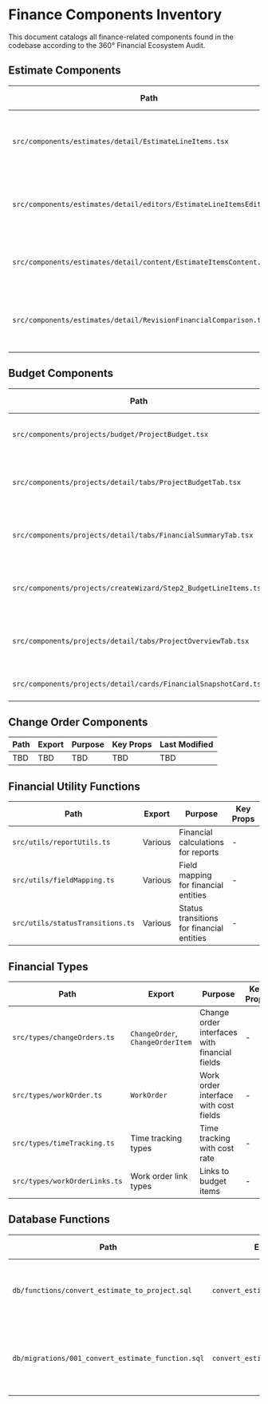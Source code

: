 # Finance Components Inventory

This document catalogs all finance-related components found in the codebase according to the 360° Financial Ecosystem Audit.

## Estimate Components

| Path                                                                  | Export                        | Purpose                                                    | Key Props                                                                                          | Last Modified |
| --------------------------------------------------------------------- | ----------------------------- | ---------------------------------------------------------- | -------------------------------------------------------------------------------------------------- | ------------- |
| `src/components/estimates/detail/EstimateLineItems.tsx`               | `EstimateLineItems`           | Displays estimate line items with financial calculations   | `items`, `showFinancials`                                                                          | -             |
| `src/components/estimates/detail/editors/EstimateLineItemsEditor.tsx` | `EstimateLineItemsEditor`     | Editor for estimate line items with financial calculations | `form`, `name`, `estimateId`, `hideFinancialSummary`                                               | -             |
| `src/components/estimates/detail/content/EstimateItemsContent.tsx`    | `EstimateItemsContent`        | Displays estimate items with financial summary             | `items`, `subtotal`, `contingencyAmount`, `contingencyPercentage`, `total`, `showFinancialDetails` | -             |
| `src/components/estimates/detail/RevisionFinancialComparison.tsx`     | `RevisionFinancialComparison` | Compares financial metrics between estimate revisions      | -                                                                                                  | -             |

## Budget Components

| Path                                                             | Export                  | Purpose                                                  | Key Props                                                                      | Last Modified |
| ---------------------------------------------------------------- | ----------------------- | -------------------------------------------------------- | ------------------------------------------------------------------------------ | ------------- |
| `src/components/projects/budget/ProjectBudget.tsx`               | `ProjectBudget`         | Main project budget management component                 | `projectId`                                                                    | -             |
| `src/components/projects/detail/tabs/ProjectBudgetTab.tsx`       | `ProjectBudgetTab`      | Displays project budget items and financial calculations | `budgetItems`, `totalBudget`                                                   | -             |
| `src/components/projects/detail/tabs/FinancialSummaryTab.tsx`    | `FinancialSummaryTab`   | Project financial overview with calculations             | `project`, `budgetItems`, `approvedChangeOrders`, `discounts`, `onDataRefresh` | -             |
| `src/components/projects/createWizard/Step2_BudgetLineItems.tsx` | `Step2_BudgetLineItems` | Budget line items creation in project wizard             | `formData`, `onNext`, `wizardFormActions`                                      | -             |
| `src/components/projects/detail/tabs/ProjectOverviewTab.tsx`     | `ProjectOverviewTab`    | Project overview with financial metrics                  | `project`, `customerName`, `customerId`, `onEditClick`, `onAddItemClick`       | -             |
| `src/components/projects/detail/cards/FinancialSnapshotCard.tsx` | `FinancialSnapshotCard` | Financial summary card                                   | `contractValue`, `budget`, `spent`, `estimatedGP`                              | -             |

## Change Order Components

| Path | Export | Purpose | Key Props | Last Modified |
| ---- | ------ | ------- | --------- | ------------- |
| TBD  | TBD    | TBD     | TBD       | TBD           |

## Financial Utility Functions

| Path                             | Export  | Purpose                                   | Key Props | Last Modified |
| -------------------------------- | ------- | ----------------------------------------- | --------- | ------------- |
| `src/utils/reportUtils.ts`       | Various | Financial calculations for reports        | -         | -             |
| `src/utils/fieldMapping.ts`      | Various | Field mapping for financial entities      | -         | -             |
| `src/utils/statusTransitions.ts` | Various | Status transitions for financial entities | -         | -             |

## Financial Types

| Path                          | Export                           | Purpose                                       | Key Props | Last Modified |
| ----------------------------- | -------------------------------- | --------------------------------------------- | --------- | ------------- |
| `src/types/changeOrders.ts`   | `ChangeOrder`, `ChangeOrderItem` | Change order interfaces with financial fields | -         | -             |
| `src/types/workOrder.ts`      | `WorkOrder`                      | Work order interface with cost fields         | -         | -             |
| `src/types/timeTracking.ts`   | Time tracking types              | Time tracking with cost rate                  | -         | -             |
| `src/types/workOrderLinks.ts` | Work order link types            | Links to budget items                         | -         | -             |

## Database Functions

| Path                                              | Export                        | Purpose                                           | Key Props | Last Modified |
| ------------------------------------------------- | ----------------------------- | ------------------------------------------------- | --------- | ------------- |
| `db/functions/convert_estimate_to_project.sql`    | `convert_estimate_to_project` | Converts estimate to project with budget items    | -         | -             |
| `db/migrations/001_convert_estimate_function.sql` | `convert_estimate_to_project` | Creates function to convert estimates to projects | -         | -             |
